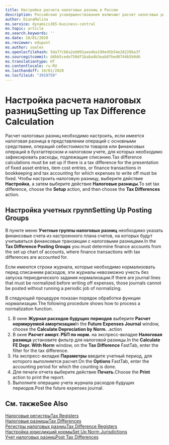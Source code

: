 ```yaml
---
title: Настройка расчета налоговых разниц в России
description: Российские усовершенствования включают расчет налоговых разниц по основным средствам.
author: DianaMalina
ms.service: dynamics365-business-central
ms.topic: article
ms.search.keywords: ''
ms.date: 10/01/2020
ms.reviewer: edupont
ms.author: soalex
ms.openlocfilehash: 5da77cb6a2eb091aee4ba199ed5b54e28229ba3f
ms.sourcegitcommit: ddbb5cede750df1baba4b3eab8fbed6744b5b9d6
ms.translationtype: HT
ms.contentlocale: ru-RU
ms.lasthandoff: 10/01/2020
ms.locfileid: "3919759"
---
```

# <a name="setting-up-tax-difference-calculation"></a><span data-ttu-id="d2e97-103">Настройка расчета налоговых разниц</span><span class="sxs-lookup"><span data-stu-id="d2e97-103">Setting up Tax Difference Calculation</span></span>

<span data-ttu-id="d2e97-104">Расчет налоговых разниц необходимо настроить, если имеется налоговая разница в представлении операций с основными средствами, операций себестоимости товаров или финансовых операций в бухгалтерском и налоговом учете, для которых необходимо зафиксировать расходы, подлежащие списанию.</span><span class="sxs-lookup"><span data-stu-id="d2e97-104">Tax difference calculations must be set up if there is a tax difference for the presentation of fixed asset entries, item cost entries, or finance transactions in bookkeeping and tax accounting for which expenses to write off must be fixed.</span></span> <span data-ttu-id="d2e97-105">Чтобы настроить налоговую разницу, выберите действие **Настройка**, а затем выберите действие **Налоговые разницы**.</span><span class="sxs-lookup"><span data-stu-id="d2e97-105">To set tax difference, choose the **Setup** action, and then choose the **Tax Differences** action.</span></span>

## <a name="setting-up-posting-groups"></a><span data-ttu-id="d2e97-106">Настройка учетных групп</span><span class="sxs-lookup"><span data-stu-id="d2e97-106">Setting Up Posting Groups</span></span>

<span data-ttu-id="d2e97-107">В пункте меню **Учетные группы налоговых разниц** необходимо указать финансовые счета из настроенного плана счетов, на которых будут учитываться финансовые транзакции с налоговыми разницами.</span><span class="sxs-lookup"><span data-stu-id="d2e97-107">In the **Tax Difference Posting Groups** you must determine finance accounts from the set up chart of accounts, where finance transactions with tax differences are accounted for.</span></span>

<span data-ttu-id="d2e97-108">Если имеются строки журнала, которые необходимо нормализовать перед списанием расходов, эти журналы невозможно учесть без запуска периодического задания нормализации.</span><span class="sxs-lookup"><span data-stu-id="d2e97-108">If there are journal lines that must be normalized before writing off expenses, those journals cannot be posted without running a periodic job of normalizing.</span></span>

<span data-ttu-id="d2e97-109">В следующей процедуре показан порядок обработки функции нормализации.</span><span class="sxs-lookup"><span data-stu-id="d2e97-109">The following procedure shows how to process a normalization function.</span></span>

1. <span data-ttu-id="d2e97-110">В окне **Журнал расходов будущих периодов** выберите **Расчет нормируемой амортизации**</span><span class="sxs-lookup"><span data-stu-id="d2e97-110">In the **Future Expenses Journal** window, choose the **Calculate Depreciation by Norm.**</span></span> <span data-ttu-id="d2e97-111">.</span><span class="sxs-lookup"><span data-stu-id="d2e97-111">action</span></span>
2. <span data-ttu-id="d2e97-112">В окне **Расчет аморт. РБП по норм.** на экспресс-вкладке **Налоговая разница** установите фильтр для налоговой разницы.</span><span class="sxs-lookup"><span data-stu-id="d2e97-112">In the **Calculate FE Depr. With Norm** window, on the **Tax Difference** FastTab, enter the filter for the tax difference.</span></span>
3. <span data-ttu-id="d2e97-113">На экспресс-вкладке **Параметры** введите учетный период, для которого выполняется расчет.</span><span class="sxs-lookup"><span data-stu-id="d2e97-113">On the **Options** FastTab, enter the accounting period for which the counting is done.</span></span>
4. <span data-ttu-id="d2e97-114">Для печати отчета выберите действие **Печать**.</span><span class="sxs-lookup"><span data-stu-id="d2e97-114">Choose the **Print** action to print the report.</span></span>
5. <span data-ttu-id="d2e97-115">Выполните операцию учета журнала расходов будущих периодов.</span><span class="sxs-lookup"><span data-stu-id="d2e97-115">Post the future expenses journal.</span></span>

## <a name="see-also"></a><span data-ttu-id="d2e97-116">См. также</span><span class="sxs-lookup"><span data-stu-id="d2e97-116">See Also</span></span>

[<span data-ttu-id="d2e97-117">Налоговые регистры</span><span class="sxs-lookup"><span data-stu-id="d2e97-117">Tax Registers</span></span>](Tax-Registers.md)  
[<span data-ttu-id="d2e97-118">Налоговые разницы</span><span class="sxs-lookup"><span data-stu-id="d2e97-118">Tax Differences</span></span>](Tax-Differences.md)  
[<span data-ttu-id="d2e97-119">Регистры налоговых разниц</span><span class="sxs-lookup"><span data-stu-id="d2e97-119">Tax Difference Registers</span></span>](Tax-Difference-Registers.md)  
[<span data-ttu-id="d2e97-120">Настройка юрисдикций нормы</span><span class="sxs-lookup"><span data-stu-id="d2e97-120">Set Up Norm Jurisdictions</span></span>](How-to-Set-Up-Norm-Jurisdictions.md)  
[<span data-ttu-id="d2e97-121">Учет налоговых разниц</span><span class="sxs-lookup"><span data-stu-id="d2e97-121">Post Tax Differences</span></span>](How-to-Post-Tax-Differences.md)  

